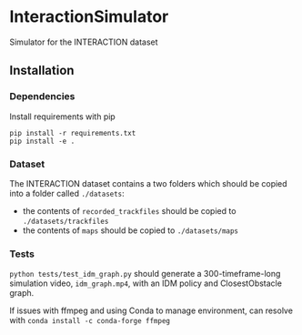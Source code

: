 # InteractionSimulator
Simulator for the INTERACTION dataset

## Installation

### Dependencies

Install requirements with pip

```
pip install -r requirements.txt
pip install -e .
```

### Dataset

The INTERACTION dataset contains a two folders which should be copied into a folder called ``./datasets``: 
  - the contents of ``recorded_trackfiles`` should be copied to ``./datasets/trackfiles``
  - the contents of ``maps`` should be copied to ``./datasets/maps``

### Tests

``python tests/test_idm_graph.py`` should generate a 300-timeframe-long simulation video, `idm_graph.mp4`, with an IDM policy and ClosestObstacle graph.

If issues with ffmpeg and using Conda to manage environment, can resolve with ``conda install -c conda-forge ffmpeg``
